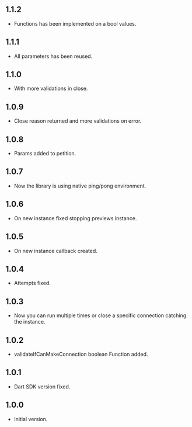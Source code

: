 ## 1.1.2
- Functions has been implemented on a bool values.

## 1.1.1
- All parameters has been reused.

## 1.1.0
- With more validations in close.

## 1.0.9
- Close reason returned and more validations on error.

## 1.0.8
- Params added to petition.

## 1.0.7
- Now the library is using native ping/pong environment.

## 1.0.6
- On new instance fixed stopping previews instance.

## 1.0.5
- On new instance callback created.

## 1.0.4
- Attempts fixed.

## 1.0.3
- Now you can run multiple times or close a specific connection catching the instance.

## 1.0.2
- validateIfCanMakeConnection boolean Function added.

## 1.0.1
- Dart SDK version fixed.

## 1.0.0
- Initial version.
